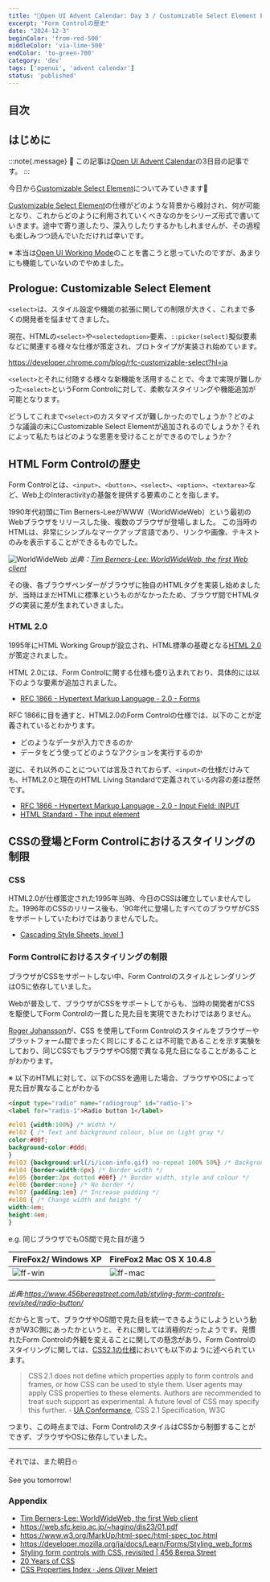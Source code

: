 ```yaml
---
title: "🎄Open UI Advent Calendar: Day 3 / Customizable Select Element Ep.1"
excerpt: "Form Controlの歴史"
date: "2024-12-3"
beginColor: 'from-red-500'
middleColor: 'via-lime-500'
endColor: 'to-green-700'
category: 'dev'
tags: ['openui', 'advent calendar']
status: 'published'
---
```

## 目次

## はじめに

:::note{.message}
🎄 この記事は[Open UI Advent Calendar](https://adventar.org/calendars/10293)の3日目の記事です。
:::

今日から[Customizable Select Element](https://open-ui.org/components/customizableselect/)についてみていきます🧤

[Customizable Select Element](https://open-ui.org/components/customizableselect/)の仕様がどのような背景から検討され、何が可能となり、これからどのように利用されていくべきなのかをシリーズ形式で書いていきます。途中で寄り道したり、深入りしたりするかもしれませんが、その過程も楽しみつつ読んでいただければ幸いです。

※ 本当は[Open UI Working Mode](https://open-ui.org/working-mode/)のことを書こうと思っていたのですが、あまりにも機能していないのでやめました。

## Prologue: Customizable Select Element

`<select>`は、スタイル設定や機能の拡張に関しての制限が大きく、これまで多くの開発者を悩ませてきました。

現在、HTMLの`<select>`や`<selectedoption>`要素、`::picker(select)`擬似要素などに関連する様々な仕様が策定され、プロトタイプが実装され始めています。

https://developer.chrome.com/blog/rfc-customizable-select?hl=ja

`<select>`とそれに付随する様々な新機能を活用することで、今まで実現が難しかった`<select>`というForm Controlに対して、柔軟なスタイリングや機能追加が可能となります。

どうしてこれまで`<select>`のカスタマイズが難しかったのでしょうか？どのような議論の末にCustomizable Select Elementが追加されるのでしょうか？それによって私たちはどのような恩恵を受けることができるのでしょうか？

## HTML Form Controlの歴史

Form Controlとは、`<input>`、`<button>`、`<select>`、`<option>`、`<textarea>`など、Web上のInteractivityの基盤を提供する要素のことを指します。

1990年代初頭にTim Berners-LeeがWWW（WorldWideWeb）という最初のWebブラウザをリリースした後、複数のブラウザが登場しました。
この当時のHTMLは、非常にシンプルなマークアップ言語であり、リンクや画像、テキストのみを表示することができるものでした。

![WorldWideWeb](/www.png)
*出典：[Tim Berners-Lee: WorldWideWeb, the first Web client](https://www.w3.org/History/1994/WWW/Journals/CACM/screensnap2_24c.gif)*

その後、各ブラウザベンダーがブラウザに独自のHTMLタグを実装し始めましたが、当時はまだHTMLに標準というものがなかったため、ブラウザ間でHTMLタグの実装に差が生まれていきました。

### HTML 2.0

1995年にHTML Working Groupが設立され、HTML標準の基礎となる[HTML 2.0](https://datatracker.ietf.org/doc/html/rfc1866)が策定されました。

HTML 2.0には、Form Controlに関する仕様も盛り込まれており、具体的には以下のような要素が追加されました。

- [RFC 1866 - Hypertext Markup Language - 2.0  - Forms](https://datatracker.ietf.org/doc/html/rfc1866#section-8)

RFC 1866に目を通すと、HTML2.0のForm Controlの仕様では、以下のことが定義されているとわかります。

- どのようなデータが入力できるのか
- データをどう使ってどのようなアクションを実行するのか

逆に、それ以外のことについては言及されておらず、`<input>`の仕様だけみても、HTML2.0と現在のHTML Living Standardで定義されている内容の差は歴然です。

- [RFC 1866 - Hypertext Markup Language - 2.0 - Input Field: INPUT](https://datatracker.ietf.org/doc/html/rfc1866#section-8.1.2)
- [HTML Standard - The input element](https://html.spec.whatwg.org/multipage/input.html)

## CSSの登場とForm Controlにおけるスタイリングの制限

### CSS

HTML2.0が仕様策定された1995年当時、今日のCSSは確立していませんでした。1996年のCSSのリリース後も、'90年代に登場したすべてのブラウザがCSSをサポートしていたわけではありませんでした。

- [Cascading Style Sheets, level 1](https://www.w3.org/TR/REC-CSS1-961217)

### Form Controlにおけるスタイリングの制限

ブラウザがCSSをサポートしない中、Form ControlのスタイルとレンダリングはOSに依存していました。

Webが普及して、ブラウザがCSSをサポートしてからも、当時の開発者がCSSを駆使してForm Controlの一貫した見た目を実現できたわけではありません。

[Roger Johansson](https://x.com/rogerjohansson)が、CSS を使用してForm Controlのスタイルをブラウザーやプラットフォーム間でまったく同じにすることは不可能であることを示す実験をしており、同じCSSでもブラウザやOS間で異なる見た目になることがあることがわかります。

※ 以下のHTMLに対して、以下のCSSを適用した場合、ブラウザやOSによって見た目が異なることがわかる

```html title="html"
<input type="radio" name="radiogroup" id="radio-1">
<label for="radio-1">Radio button 1</label>
```

```css title="css"
#el01 {width:100%} /* Width */
#el02 { /* Text and background colour, blue on light gray */
color:#00f;
background-color:#ddd;
}
#el03 {background:url(/i/icon-info.gif) no-repeat 100% 50%} /* Background image */
#el04 {border-width:6px} /* Border width */
#el05 {border:2px dotted #00f} /* Border width, style and colour */
#el06 {border:none} /* No border */
#el07 {padding:1em} /* Increase padding */
#el08 { /* Change width and height */
width:4em;
height:4em;
}
```

e.g. 同じブラウザでもOS間で見た目が違う

| FireFox2/ Windows XP | FireFox2 Mac OS X 10.4.8|
| ---- | ---- |
| ![ff-win](/ff-win.png) | ![ff-mac](/ff-mac.png) |

*出典:https://www.456bereastreet.com/lab/styling-form-controls-revisited/radio-button/*

だからと言って、ブラウザやOS間で見た目を統一できるようにしようという動きがW3C側にあったかというと、それに関しては消極的だったようです。見慣れたForm Controlの外観を変えることに関しての懸念があり、Form Controlのスタイリングに関しては、[CSS2.1の仕様](https://www.w3.org/TR/CSS21/conform.html#q3.0)においても以下のように述べられています。

> CSS 2.1 does not define which properties apply to form controls and frames, or how CSS can be used to style them. User agents may apply CSS properties to these elements. Authors are recommended to treat such support as experimental. A future level of CSS may specify this further. - [UA Conformance](https://www.w3.org/TR/CSS21/conform.html#q3.0), CSS 2.1 Specification, W3C

つまり、この時点までは、Form ControlのスタイルはCSSから制御することができず、ブラウザやOSに依存していました。

***

それでは、また明日⛄

See you tomorrow!

### Appendix

- [Tim Berners-Lee: WorldWideWeb, the first Web client](https://www.w3.org/People/Berners-Lee/WorldWideWeb.html)
- https://web.sfc.keio.ac.jp/~hagino/dis23/01.pdf
- https://www.w3.org/MarkUp/html-spec/html-spec_toc.html
- https://developer.mozilla.org/ja/docs/Learn/Forms/Styling_web_forms
- [Styling form controls with CSS, revisited | 456 Berea Street](https://www.456bereastreet.com/archive/200701/styling_form_controls_with_css_revisited/)
- [20 Years of CSS](https://www.w3.org/Style/CSS20/)
- [CSS Properties Index · Jens Oliver Meiert](https://meiert.com/en/indices/css-properties/)
